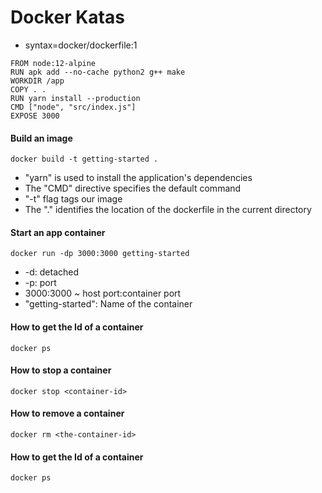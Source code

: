# Docker Katas

* syntax=docker/dockerfile:1
```
FROM node:12-alpine
RUN apk add --no-cache python2 g++ make
WORKDIR /app
COPY . .
RUN yarn install --production
CMD ["node", "src/index.js"]
EXPOSE 3000

```
#### Build an image
```
docker build -t getting-started .
```

* "yarn" is used to install the application's dependencies
* The "CMD" directive specifies the default command
* "-t" flag tags our image
* The "." identifies the location of the dockerfile in the current directory

#### Start an app container

```
docker run -dp 3000:3000 getting-started
```

* -d: detached
* -p: port
* 3000:3000 ~ host port:container port
* "getting-started": Name of the container

#### How to get the Id of a container
```
docker ps
```
#### How to stop a container
```
docker stop <container-id>
```
#### How to remove a container
```
docker rm <the-container-id>
```
#### How to get the Id of a container
```
docker ps
```